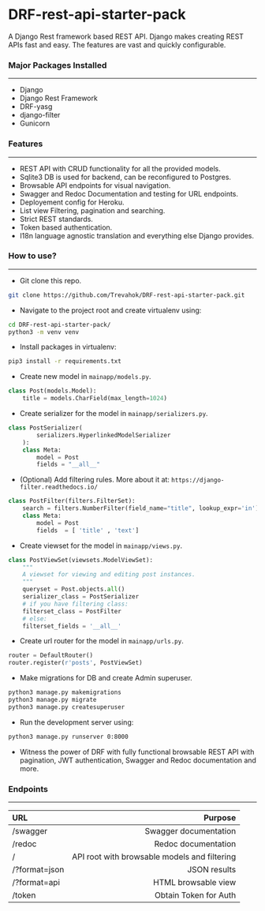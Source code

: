 # DRF-rest-api-starter-pack

A Django Rest framework based REST API. Django makes creating REST APIs fast and easy. The features are vast and quickly configurable. 

### Major Packages Installed
---
- Django
- Django Rest Framework
- DRF-yasg 
- django-filter
- Gunicorn

### Features
---
- REST API with CRUD functionality for all the provided models.
- Sqlite3 DB is used for backend, can be reconfigured to Postgres.
- Browsable API endpoints for visual navigation. 
- Swagger and Redoc Documentation and testing for URL endpoints. 
- Deployement config for Heroku.
- List view Filtering, pagination and searching. 
- Strict REST standards. 
- Token based authentication. 
- I18n language agnostic translation and everything else Django provides. 

### How to use? 
---
- Git clone this repo.
```bash
git clone https://github.com/Trevahok/DRF-rest-api-starter-pack.git
```

- Navigate to the project root and create virtualenv using:
```bash
cd DRF-rest-api-starter-pack/
python3 -m venv venv
```
- Install packages in virtualenv:
```bash
pip3 install -r requirements.txt
```
- Create new model in   `mainapp/models.py`. 
```py
class Post(models.Model):  
    title = models.CharField(max_length=1024)
```
- Create serializer for the model in   `mainapp/serializers.py`.
```py
class PostSerializer(
        serializers.HyperlinkedModelSerializer
    ):
    class Meta:
        model = Post
        fields = "__all__"
```
- (Optional) Add filtering rules. More about it at: `https://django-filter.readthedocs.io/` 
```py
class PostFilter(filters.FilterSet):
    search = filters.NumberFilter(field_name="title", lookup_expr='in')
    class Meta:
        model = Post
        fields  = [ 'title' , 'text']
```
- Create viewset for the model in `mainapp/views.py`. 
```py
class PostViewSet(viewsets.ModelViewSet):
    """
    A viewset for viewing and editing post instances.
    """
    queryset = Post.objects.all()
    serializer_class = PostSerializer
    # if you have filtering class:
    filterset_class = PostFilter
    # else:
    filterset_fields = '__all__'
```
- Create url router for the model in `mainapp/urls.py`.
```py
router = DefaultRouter()
router.register(r'posts', PostViewSet)
```
- Make migrations for DB and create Admin superuser.

```bash
python3 manage.py makemigrations
python3 manage.py migrate
python3 manage.py createsuperuser
```

- Run the development server using: 
```bash
python3 manage.py runserver 0:8000
```
- Witness the power of DRF with fully functional browsable REST API with pagination, JWT authentication, Swagger and Redoc documentation and more.


### Endpoints
---

|URL |  Purpose |
|:---| ---:|
|/swagger| Swagger documentation|
|/redoc | Redoc documentation|
|/  | API root with browsable models and filtering|
|/?format=json | JSON results|
|/?format=api | HTML browsable view|
|/token | Obtain Token for Auth|

